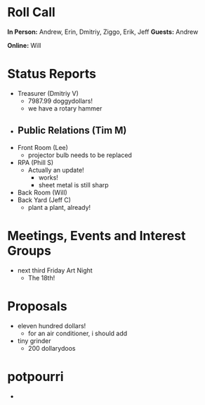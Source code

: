 # Roll Call

**In Person:**  Andrew, Erin, Dmitriy, Ziggo, Erik, Jeff
**Guests:** Andrew

**Online:**  Will

# Status Reports
- Treasurer (Dmitriy V)
  - 7987.99 doggydollars!
  - we have a rotary hammer
- Public Relations (Tim M)
  - 
- Front Room (Lee)
  - projector bulb needs to be replaced
- RPA (Phill S)
  - Actually an update!
    - works!
    - sheet metal is still sharp
- Back Room (Will)
- Back Yard (Jeff C)
  - plant a plant, already!
# Meetings, Events and Interest Groups
- next third Friday Art Night
  - The 18th!
# Proposals
- eleven hundred dollars!
  - for an air conditioner, i should add
- tiny grinder
  - 200 dollarydoos
# potpourri
- 
